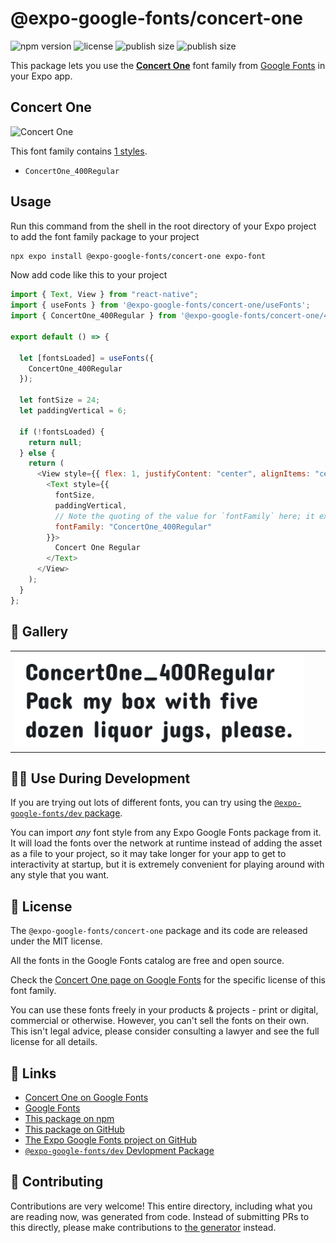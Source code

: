# @expo-google-fonts/concert-one

![npm version](https://flat.badgen.net/npm/v/@expo-google-fonts/concert-one)
![license](https://flat.badgen.net/github/license/expo/google-fonts)
![publish size](https://flat.badgen.net/packagephobia/install/@expo-google-fonts/concert-one)
![publish size](https://flat.badgen.net/packagephobia/publish/@expo-google-fonts/concert-one)

This package lets you use the [**Concert One**](https://fonts.google.com/specimen/Concert+One) font family from [Google Fonts](https://fonts.google.com/) in your Expo app.

## Concert One

![Concert One](./font-family.png)

This font family contains [1 styles](#-gallery).

- `ConcertOne_400Regular`

## Usage

Run this command from the shell in the root directory of your Expo project to add the font family package to your project

```sh
npx expo install @expo-google-fonts/concert-one expo-font
```

Now add code like this to your project

```js
import { Text, View } from "react-native";
import { useFonts } from '@expo-google-fonts/concert-one/useFonts';
import { ConcertOne_400Regular } from '@expo-google-fonts/concert-one/400Regular';

export default () => {

  let [fontsLoaded] = useFonts({
    ConcertOne_400Regular
  });

  let fontSize = 24;
  let paddingVertical = 6;

  if (!fontsLoaded) {
    return null;
  } else {
    return (
      <View style={{ flex: 1, justifyContent: "center", alignItems: "center" }}>
        <Text style={{
          fontSize,
          paddingVertical,
          // Note the quoting of the value for `fontFamily` here; it expects a string!
          fontFamily: "ConcertOne_400Regular"
        }}>
          Concert One Regular
        </Text>
      </View>
    );
  }
};
```

## 🔡 Gallery


||||
|-|-|-|
|![ConcertOne_400Regular](./400Regular/ConcertOne_400Regular.ttf.png)||||


## 👩‍💻 Use During Development

If you are trying out lots of different fonts, you can try using the [`@expo-google-fonts/dev` package](https://github.com/expo/google-fonts/tree/master/font-packages/dev#readme).

You can import _any_ font style from any Expo Google Fonts package from it. It will load the fonts over the network at runtime instead of adding the asset as a file to your project, so it may take longer for your app to get to interactivity at startup, but it is extremely convenient for playing around with any style that you want.


## 📖 License

The `@expo-google-fonts/concert-one` package and its code are released under the MIT license.

All the fonts in the Google Fonts catalog are free and open source.

Check the [Concert One page on Google Fonts](https://fonts.google.com/specimen/Concert+One) for the specific license of this font family.

You can use these fonts freely in your products & projects - print or digital, commercial or otherwise. However, you can't sell the fonts on their own. This isn't legal advice, please consider consulting a lawyer and see the full license for all details.

## 🔗 Links

- [Concert One on Google Fonts](https://fonts.google.com/specimen/Concert+One)
- [Google Fonts](https://fonts.google.com/)
- [This package on npm](https://www.npmjs.com/package/@expo-google-fonts/concert-one)
- [This package on GitHub](https://github.com/expo/google-fonts/tree/master/font-packages/concert-one)
- [The Expo Google Fonts project on GitHub](https://github.com/expo/google-fonts)
- [`@expo-google-fonts/dev` Devlopment Package](https://github.com/expo/google-fonts/tree/master/font-packages/dev)

## 🤝 Contributing

Contributions are very welcome! This entire directory, including what you are reading now, was generated from code. Instead of submitting PRs to this directly, please make contributions to [the generator](https://github.com/expo/google-fonts/tree/master/packages/generator) instead.
